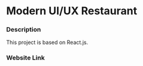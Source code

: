 
# Modern UI/UX Restaurant

### Description

This project is based on React.js.

### Website Link




